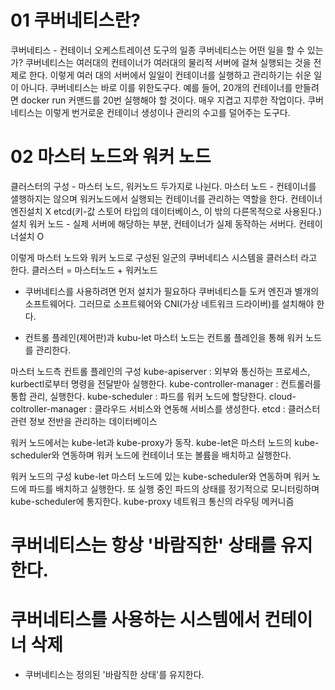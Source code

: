 # 01 쿠버네티스란?

쿠버네티스 - 컨테이너 오케스트레이션 도구의 일종
쿠버네티스는 어떤 일을 할 수 있는가?
쿠버네티스는 여러대의 컨테이너가 여러대의 물리적 서버에 걸쳐 실행되는 것을 전제로 한다.
이렇게 여러 대의 서버에서 일일이 컨테이너를 실행하고 관리하기는 쉬운 일이 아니다.
쿠버네티스는 바로 이를 위한도구다.
예를 들어, 20개의 컨테이너를 만들려면 docker run 커맨드를 20번 실행해야 할 것이다. 매우 지겹고 지루한 작업이다.
쿠버네티스는 이렇게 번거로운 컨테이너 생성이나 관리의 수고를 덜어주는 도구다.

# 02 마스터 노드와 워커 노드

클러스터의 구성 - 마스터 노드, 워커노드 두가지로 나뉜다.
마스터 노드 - 컨테이너를 샐행하지는 않으며 워커노드에서 실행되는 컨테이너를 관리하는 역할을 한다. 컨테이너엔진설치 X etcd(키-값 스토어 타입의 데이터베이스, 이 밖의 다른목적으로 사용된다.) 설치
워커 노드 - 실제 서버에 해당하는 부분, 컨테이너가 실제 동작하는 서버다. 컨테이너설치 O

이렇게 마스터 노드와 워커 노드로 구성된 일군의 쿠버네티스 시스템을 클러스터 라고 한다.
클러스터 = 마스터노드 + 워커노드 

- 쿠버네티스를 사용하려면 먼저 설치가 필요하다
  쿠버네티스틑 도커 엔진과 별개의 소프트웨어다.
  그러므로 소프트웨어와  CNI(가상 네트워크 드라이버)를 설치해야 한다.

- 컨트롤 플레인(제어판)과 kubu-let
  마스터 노드는 컨트롤 플레인을 통해 워커 노드를 관리한다.

마스터 노드측 컨트롤 플레인의 구성
kube-apiserver : 외부와 통신하는 프로세스, kurbectl로부터 명령을 전달받아 실행한다.
kube-controller-manager : 컨트롤러를 통합 관리, 실행한다.
kube-scheduler : 파드를 워커 노드에 할당한다.
cloud-coltroller-manager : 클라우드 서비스와 연동해 서비스를 생성한다.
etcd : 클러스터 관련 정보 전반을 관리하는 데이터베이스

워커 노드에서는 kube-let과 kube-proxy가 동작.
kube-let은 마스터 노드의 kube-scheduler와 연동하며 워커 노드에 컨테이너 또는 볼륨을 배치하고 실행한다.

워커 노드의 구성
kube-let 마스터 노드에 있는 kube-scheduler와 연동하며 워커 노드에 파드를 배치하고 실행한다. 또 실행 중인 파드의 상태를 정기적으로 모니터링하며 kube-scheduler에 통지한다.
kube-proxy 네트워크 통신의 라우팅 메커니즘

# 쿠버네티스는 항상 '바람직한' 상태를 유지한다.
# 쿠버네티스를 사용하는 시스템에서 컨테이너 삭제
- 쿠버네티스는 정의된 '바람직한 상태'를 유지한다.
